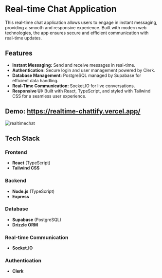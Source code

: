# Real-time Chat Application

This real-time chat application allows users to engage in instant messaging, providing a smooth and responsive experience. Built with modern web technologies, the app ensures secure and efficient communication with real-time updates.

## Features

- **Instant Messaging:** Send and receive messages in real-time.
- **Authentication:** Secure login and user management powered by Clerk.
- **Database Management:** PostgreSQL managed by Supabase for efficient data handling.
- **Real-Time Communication:** Socket.IO for live conversations.
- **Responsive UI:** Built with React, TypeScript, and styled with Tailwind CSS for a seamless user experience.

## Demo: https://realtime-chattify.vercel.app/
![realtimechat](https://github.com/user-attachments/assets/9da350d1-247a-477f-b628-9837dbcd69dd)


## Tech Stack

### Frontend
- **React** (TypeScript)
- **Tailwind CSS**

### Backend
- **Node.js** (TypeScript)
- **Express**

### Database
- **Supabase** (PostgreSQL)
- **Drizzle ORM**

### Real-time Communication
- **Socket.IO**

### Authentication
- **Clerk**
